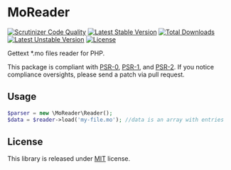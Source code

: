 # MoReader
[![Scrutinizer Code Quality](https://scrutinizer-ci.com/g/MAXakaWIZARD/MoReader/badges/quality-score.png?b=master)](https://scrutinizer-ci.com/g/MAXakaWIZARD/MoReader/?branch=master)
[![Latest Stable Version](https://poser.pugx.org/maxakawizard/mo-reader/v/stable.svg)](https://packagist.org/packages/maxakawizard/mo-reader) 
[![Total Downloads](https://poser.pugx.org/maxakawizard/mo-reader/downloads.svg)](https://packagist.org/packages/maxakawizard/mo-reader) 
[![Latest Unstable Version](https://poser.pugx.org/maxakawizard/mo-reader/v/unstable.svg)](https://packagist.org/packages/maxakawizard/mo-reader) 
[![License](https://poser.pugx.org/maxakawizard/mo-reader/license.svg)](https://packagist.org/packages/maxakawizard/mo-reader)

Gettext *.mo files reader for PHP.

This package is compliant with [PSR-0](http://www.php-fig.org/psr/0/), [PSR-1](http://www.php-fig.org/psr/1/), and [PSR-2](http://www.php-fig.org/psr/2/).
If you notice compliance oversights, please send a patch via pull request.

## Usage
```php
$parser = new \MoReader\Reader();
$data = $reader->load('my-file.mo'); //data is an array with entries
```

## License
This library is released under [MIT](http://www.tldrlegal.com/license/mit-license) license.